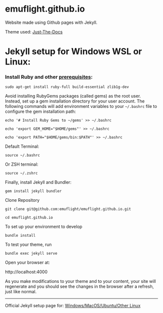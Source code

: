 # emuflight.github.io

Website made using Github pages with Jekyll. 

Theme used: [Just-The-Docs](https://github.com/pmarsceill/just-the-docs)

# Jekyll setup for Windows WSL or Linux: 


### Install Ruby and other [prerequisites](https://jekyllrb.com/docs/installation/#requirements):

```shell
sudo apt-get install ruby-full build-essential zlib1g-dev
```
Avoid installing RubyGems packages (called gems) as the root user. Instead, set up a gem installation directory for your user account. The following commands will add environment variables to your ```~/.bashrc``` file to configure the gem installation path:
```
echo '# Install Ruby Gems to ~/gems' >> ~/.bashrc
```
```
echo 'export GEM_HOME="$HOME/gems"' >> ~/.bashrc
```
```
echo 'export PATH="$HOME/gems/bin:$PATH"' >> ~/.bashrc
```
Default Terminal:
```
source ~/.bashrc
```
Or ZSH terminal:
```
source ~/.zshrc
```

Finally, install Jekyll and Bundler:
```
gem install jekyll bundler
```

Clone Repository
```
git clone git@github.com:emuflight/emuflight.github.io.git
```
```
cd emuflight.github.io
```
To set up your environment to develop
```
bundle install
```
To test your theme, run
```
bundle exec jekyll serve
```
Open your browser at:

http://localhost:4000

 As you make modifications to your theme and to your content, your site will regenerate and you should see the changes in the browser after a refresh, just like normal.


---
Official Jekyll setup page for: [Windows/MacOS/Ubuntu/Other Linux](https://jekyllrb.com/docs/installation/#requirements)